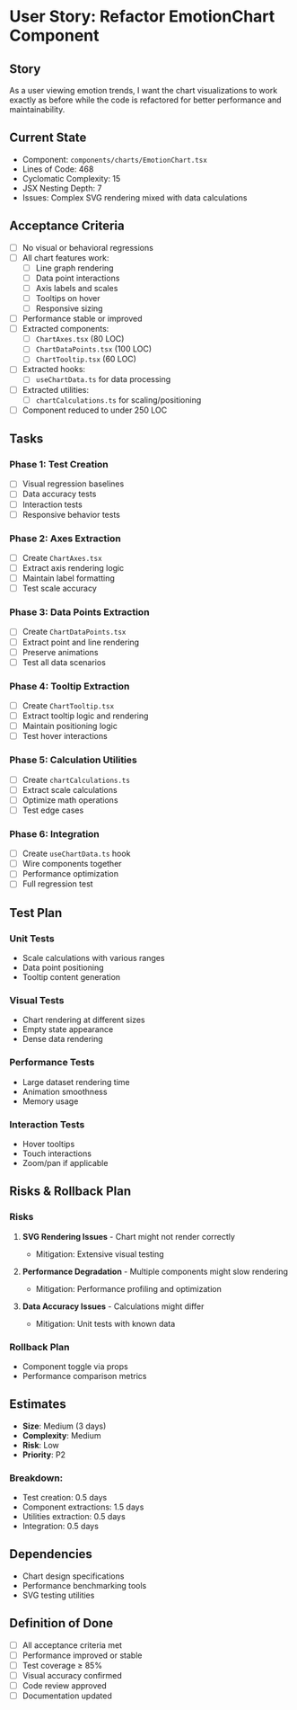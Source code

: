 # User Story: Refactor EmotionChart Component

## Story
As a user viewing emotion trends, I want the chart visualizations to work exactly as before while the code is refactored for better performance and maintainability.

## Current State
- Component: `components/charts/EmotionChart.tsx`
- Lines of Code: 468
- Cyclomatic Complexity: 15
- JSX Nesting Depth: 7
- Issues: Complex SVG rendering mixed with data calculations

## Acceptance Criteria
- [ ] No visual or behavioral regressions
- [ ] All chart features work:
  - [ ] Line graph rendering
  - [ ] Data point interactions
  - [ ] Axis labels and scales
  - [ ] Tooltips on hover
  - [ ] Responsive sizing
- [ ] Performance stable or improved
- [ ] Extracted components:
  - [ ] `ChartAxes.tsx` (80 LOC)
  - [ ] `ChartDataPoints.tsx` (100 LOC)
  - [ ] `ChartTooltip.tsx` (60 LOC)
- [ ] Extracted hooks:
  - [ ] `useChartData.ts` for data processing
- [ ] Extracted utilities:
  - [ ] `chartCalculations.ts` for scaling/positioning
- [ ] Component reduced to under 250 LOC

## Tasks
### Phase 1: Test Creation
- [ ] Visual regression baselines
- [ ] Data accuracy tests
- [ ] Interaction tests
- [ ] Responsive behavior tests

### Phase 2: Axes Extraction
- [ ] Create `ChartAxes.tsx`
- [ ] Extract axis rendering logic
- [ ] Maintain label formatting
- [ ] Test scale accuracy

### Phase 3: Data Points Extraction
- [ ] Create `ChartDataPoints.tsx`
- [ ] Extract point and line rendering
- [ ] Preserve animations
- [ ] Test all data scenarios

### Phase 4: Tooltip Extraction
- [ ] Create `ChartTooltip.tsx`
- [ ] Extract tooltip logic and rendering
- [ ] Maintain positioning logic
- [ ] Test hover interactions

### Phase 5: Calculation Utilities
- [ ] Create `chartCalculations.ts`
- [ ] Extract scale calculations
- [ ] Optimize math operations
- [ ] Test edge cases

### Phase 6: Integration
- [ ] Create `useChartData.ts` hook
- [ ] Wire components together
- [ ] Performance optimization
- [ ] Full regression test

## Test Plan
### Unit Tests
- Scale calculations with various ranges
- Data point positioning
- Tooltip content generation

### Visual Tests
- Chart rendering at different sizes
- Empty state appearance
- Dense data rendering

### Performance Tests
- Large dataset rendering time
- Animation smoothness
- Memory usage

### Interaction Tests
- Hover tooltips
- Touch interactions
- Zoom/pan if applicable

## Risks & Rollback Plan

### Risks
1. **SVG Rendering Issues** - Chart might not render correctly
   - Mitigation: Extensive visual testing

2. **Performance Degradation** - Multiple components might slow rendering
   - Mitigation: Performance profiling and optimization

3. **Data Accuracy Issues** - Calculations might differ
   - Mitigation: Unit tests with known data

### Rollback Plan
- Component toggle via props
- Performance comparison metrics

## Estimates
- **Size**: Medium (3 days)
- **Complexity**: Medium
- **Risk**: Low
- **Priority**: P2

### Breakdown:
- Test creation: 0.5 days
- Component extractions: 1.5 days
- Utilities extraction: 0.5 days
- Integration: 0.5 days

## Dependencies
- Chart design specifications
- Performance benchmarking tools
- SVG testing utilities

## Definition of Done
- [ ] All acceptance criteria met
- [ ] Performance improved or stable
- [ ] Test coverage ≥ 85%
- [ ] Visual accuracy confirmed
- [ ] Code review approved
- [ ] Documentation updated